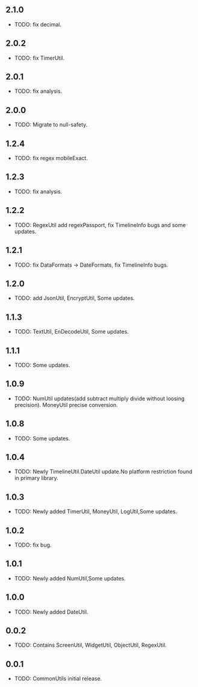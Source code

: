 ## 2.1.0

* TODO: fix decimal.

## 2.0.2

* TODO: fix TimerUtil.

## 2.0.1

* TODO: fix analysis.

## 2.0.0

* TODO: Migrate to null-safety.

## 1.2.4

* TODO: fix regex mobileExact.

## 1.2.3

* TODO: fix analysis.

## 1.2.2

* TODO: RegexUtil add regexPassport, fix TimelineInfo bugs and some updates.

## 1.2.1

* TODO: fix DataFormats -> DateFormats, fix TimelineInfo bugs.

## 1.2.0

* TODO: add JsonUtil, EncryptUtil, Some updates.

## 1.1.3

* TODO: TextUtil, EnDecodeUtil, Some updates.
## 1.1.1

* TODO: Some updates. 

## 1.0.9

* TODO: NumUtil updates(add subtract multiply divide without loosing precision). MoneyUtil precise conversion.

## 1.0.8

* TODO: Some updates. 

## 1.0.4

* TODO: Newly TimelineUtil.DateUtil update.No platform restriction found in primary library. 

## 1.0.3

* TODO: Newly added TimerUtil, MoneyUtil, LogUtil,Some updates.

## 1.0.2

* TODO: fix bug.

## 1.0.1

* TODO: Newly added NumUtil,Some updates.

## 1.0.0

* TODO: Newly added DateUtil.

## 0.0.2

* TODO: Contains ScreenUtil, WidgetUtil, ObjectUtil, RegexUtil.

## 0.0.1

* TODO: CommonUtils initial release.